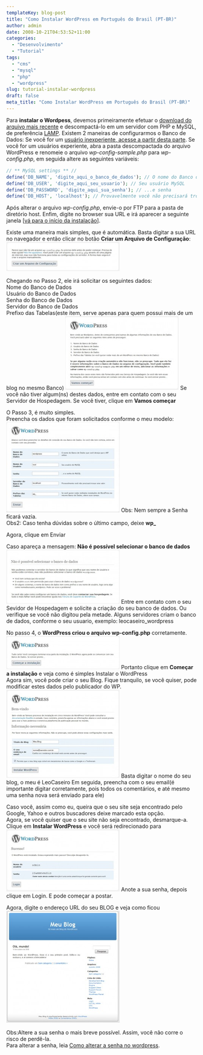 ```yaml
---
templateKey: blog-post
title: "Como Instalar WordPress em Português do Brasil (PT-BR)"
author: admin
date: 2008-10-21T04:53:52+11:00
categories:
  - "Desenvolvimento"
  - "Tutorial"
tags:
  - "cms"
  - "mysql"
  - "php"
  - "wordpress"
slug: tutorial-instalar-wordpress
draft: false
meta_title: "Como Instalar WordPress em Português do Brasil (PT-BR)"
---
```


Para **instalar o Wordpess**, devemos primeiramente efetuar o [download do arquivo mais recente](http://br.wordpress.org/releases/#latest "Arquivo mais recente do WordPress já traduzido em Português do Brasil") e descompactá-lo em um servidor com PHP e MySQL, de preferência [LAMP](http://pt.wikipedia.org/wiki/LAMP "Linux, Apache, MySQL e PHP").
Existem 2 maneiras de configurarmos o Banco de Dados:
Se você for um [usuário inexperiente, acesse a partir desta parte](#como-instalar-wordpress-modo-inexperiente).
Se você for um usuários experiente, abra a pasta descompactada do arquivo WordPress e renomeie o arquivo _wp-config-sample.php_ para _wp-config.php_, em seguida altere as seguintes variáveis:

```php
// ** MySQL settings ** //
define('DB_NAME', 'digite_aqui_o_banco_de_dados'); // O nome do Banco de Dados
define('DB_USER', 'digite_aqui_seu_usuario'); // Seu usuário MySQL
define('DB_PASSWORD', 'digite_aqui_sua_senha'); // ...e senha
define('DB_HOST', 'localhost'); // Provavelmente você não precisará trocar este valor
```

Após alterar o arquivo _wp-config.php_, envie-o por FTP para a pasta de diretório host. Enfim, digite no browser sua URL e irá aparecer a seguinte janela \[[vá para o início da instalação](#como-instalar-wordpress-inicio-instalacao "ir para o passo 4")\].

<span id="como-instalar-wordpress-modo-inexperiente">Existe uma maneira mais simples</span>, que é automática. Basta digitar a sua URL no navegador e então clicar no botão **Criar um Arquivo de Configuração**:
[![Como instalar WordPress no Servidor - Criar um arquivo de configuração](./tutorial-instalacao-wordpress-passo-1-300x77.jpg "Como instalar WordPress no Servidor - Criar um arquivo de configuração")](/img/tutorial-instalar-wordpress/tutorial-instalacao-wordpress-passo-11.jpg "Como instalar WordPress no Servidor - Criar um arquivo de configuração")

Chegando no Passo 2, ele irá solicitar os seguintes dados:<br>
Nome do Banco de Dados<br>
Usuário do Banco de Dados<br>
Senha do Banco de Dados<br>
Servidor do Banco de Dados<br>
Prefixo das Tabelas(este item, serve apenas para quem possui mais de um blog no mesmo Banco)
[![Como instalar WordPress no Servidor - Dados de acesso](./tutorial-instalacao-wordpress-passo-2-300x195.jpg "Como instalar WordPress no Servidor - Dados de acesso")](/img/tutorial-instalar-wordpress/tutorial-instalacao-wordpress-passo-21.jpg "Como instalar WordPress no Servidor - Dados de acesso")
Se você não tiver algum(ns) destes dados, entre em contato com o seu Servidor de Hospedagem.
Se você tiver, clique em **Vamos começar**

O Passo 3, é muito simples.<br>
Preencha os dados que foram solicitados conforme o meu modelo:
[![Como instalar WordPress no Servidor - Digitando os dados de acesso ao Banco](./tutorial-instalacao-wordpress-passo-3-300x238.jpg "Como instalar WordPress no Servidor - Digitando os dados de acesso ao Banco")](/img/tutorial-instalar-wordpress/2008/10/tutorial-instalacao-wordpress-passo-31.jpg "Como instalar WordPress no Servidor - Digitando os dados de acesso ao Banco")
Obs: Nem sempre a Senha ficará vazia.<br>
Obs2: Caso tenha dúvidas sobre o último campo, deixe **wp\_**

Agora, clique em Enviar

Caso apareça a mensagem: **Não é possível selecionar o banco de dados**
[![Como instalar WordPress no Servidor - Erro de seleção do Banco de Dados](./tutorial-instalacao-wordpress-passo-4-erro-300x143.jpg "Como instalar WordPress no Servidor - Erro de seleção do Banco de Dados")](/img/tutorial-instalar-wordpress/tutorial-instalacao-wordpress-passo-4-erro1.jpg "Como instalar WordPress no Servidor - Erro de seleção do Banco de Dados")
Entre em contato com o seu Sevidor de Hospedagem e solicite a criação do seu banco de dados. Ou verifique se você não digitou pela metade. Alguns servidores criam o banco de dados, conforme o seu usuario, exemplo: leocaseiro\_wordpress

No passo 4, o **WordPress criou o arquivo wp-config.php** corretamente.
[![Como instalar WordPress no Servidor - O arquivo wp-config.php foi criado corretamente](./tutorial-instalacao-wordpress-passo-5-300x88.jpg "Como instalar WordPress no Servidor - O arquivo wp-config.php foi criado corretamente")](/img/tutorial-instalar-wordpress/tutorial-instalacao-wordpress-passo-51.jpg "Como instalar WordPress no Servidor - O arquivo wp-config.php foi criado corretamente")
Portanto clique em **Começar a instalação** e veja como é simples Instalar o WordPress<br>
<span id="como-instalar-wordpress-inicio-instalacao">Agora sim, você pode criar o seu Blog. Fique tranquilo, se você quiser, pode modificar estes dados pelo publicador do WP.</span>
[![Como instalar WordPress no Servidor - Digite o nome do Seu Blog e seu email](./tutorial-instalacao-wordpress-passo-7-300x233.jpg "Como instalar WordPress no Servidor - Digite o nome do Seu Blog e seu email")](/img/tutorial-instalar-wordpress/tutorial-instalacao-wordpress-passo-71.jpg "Como instalar WordPress no Servidor - Digite o nome do Seu Blog e seu email")
Basta digitar o nome do seu blog, o meu é LeoCaseiro
Em seguida, preencha com o seu email(é importante digitar corretamente, pois todos os comentários, e até mesmo uma senha nova será enviado para ele)

Caso você, assim como eu, queira que o seu site seja encontrado pelo Google, Yahoo e outros buscadores deixe marcado esta opção.<br>
Agora, se você quiser que o seu site não seja encontrado, desmarque-a.<br>
Clique em **Instalar WordPress** e você será redirecionado para
[![Como instalar WordPress no Servidor - Anote sua senha e altere-a o mais breve possível](./tutorial-instalacao-wordpress-passo-8-300x164.jpg "Como instalar WordPress no Servidor - Anote sua senha e altere-a o mais breve possível")](/img/tutorial-instalar-wordpress/tutorial-instalacao-wordpress-passo-81.jpg "Como instalar WordPress no Servidor - Anote sua senha e altere-a o mais breve possível")
Anote a sua senha, depois clique em Login. E pode começar a postar.

Agora, digite o endereço URL do seu BLOG e veja como ficou
[![Como instalar WordPress no Servidor - Modelo de um Blog criado](./modelo-blog-wordpress-300x296.jpg "Como instalar WordPress no Servidor - Modelo de um Blog criado")](/img/tutorial-instalar-wordpress/modelo-blog-wordpress1.jpg "Como instalar WordPress no Servidor - Modelo de um Blog criado")

Obs:Altere a sua senha o mais breve possível. Assim, você não corre o risco de perdê-la.<br>
Para alterar a senha, leia [Como alterar a senha no wordpress](https://leocaseiro.com.br/tutorial-alterar-senha-wordpress "Como alterar a senha no wordpress").
